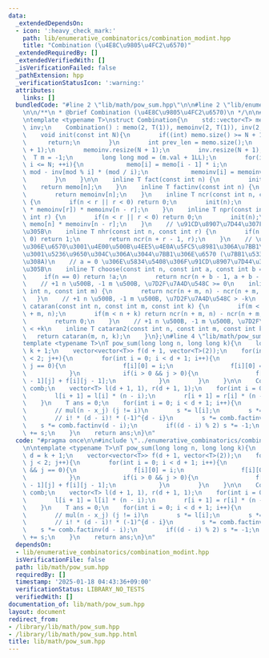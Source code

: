 ```yaml
---
data:
  _extendedDependsOn:
  - icon: ':heavy_check_mark:'
    path: lib/enumerative_combinatorics/combination_modint.hpp
    title: "Combination (\u4E8C\u9805\u4FC2\u6570)"
  _extendedRequiredBy: []
  _extendedVerifiedWith: []
  _isVerificationFailed: false
  _pathExtension: hpp
  _verificationStatusIcon: ':warning:'
  attributes:
    links: []
  bundledCode: "#line 2 \"lib/math/pow_sum.hpp\"\n\n#line 2 \"lib/enumerative_combinatorics/combination_modint.hpp\"\
    \n\n/**\n * @brief Combination (\u4E8C\u9805\u4FC2\u6570)\n */\n\n#include <vector>\n\
    \ntemplate <typename T>\nstruct Combination{\n    std::vector<T> memo, memoinv,\
    \ inv;\n    Combination() : memo(2, T(1)), memoinv(2, T(1)), inv(2, T(1)){}\n\n\
    \    void init(const int N){\n        if((int) memo.size() >= N + 1){\n      \
    \      return;\n        }\n        int prev_len = memo.size();\n        memo.resize(N\
    \ + 1);\n        memoinv.resize(N + 1);\n        inv.resize(N + 1);\n\n      \
    \  T m = -1;\n        long long mod = (m.val + 1LL);\n        for(int i = prev_len;\
    \ i <= N; ++i){\n            memo[i] = memo[i - 1] * i;\n            inv[i] =\
    \ mod - inv[mod % i] * (mod / i);\n            memoinv[i] = memoinv[i - 1] * inv[i];\n\
    \        }\n    }\n\n    inline T fact(const int n) {\n        init(n);\n    \
    \    return memo[n];\n    }\n    inline T factinv(const int n) {\n        init(n);\n\
    \        return memoinv[n];\n    }\n    inline T ncr(const int n, const int r)\
    \ {\n        if(n < r || r < 0) return 0;\n        init(n);\n        return (memo[n]\
    \ * memoinv[r]) * memoinv[n - r];\n    }\n    inline T npr(const int n, const\
    \ int r) {\n        if(n < r || r < 0) return 0;\n        init(n);\n        return\
    \ memo[n] * memoinv[n - r];\n    }\n    // \u91CD\u8907\u7D44\u307F\u5408\u308F\
    \u305B\n    inline T nhr(const int n, const int r) {\n        if(n == 0 && r ==\
    \ 0) return 1;\n        return ncr(n + r - 1, r);\n    }\n    // \u30DC\u30FC\u30EB\
    \u306E\u6570\u3001\u4E00\u500B\u4EE5\u4E0A\u5FC5\u8981\u306A\u7BB1\u306E\u6570\
    \u3001\u5236\u9650\u304C\u306A\u3044\u7BB1\u306E\u6570 (\u7BB1\u533A\u5225\u3042\
    \u308A)\n    // a = 0 \u306E\u5834\u5408\u306F\u91CD\u8907\u7D44\u307F\u5408\u308F\
    \u305B\n    inline T choose(const int n, const int a, const int b = 0) {\n   \
    \     if(n == 0) return !a;\n        return ncr(n + b - 1, a + b - 1);\n    }\n\
    \    // +1 n \u500B, -1 m \u500B, \u7D2F\u7A4D\u548C >= 0\n    inline T cataran(const\
    \ int n, const int m) {\n        return ncr(n + m, n) - ncr(n + m, n - 1);\n \
    \   }\n    // +1 n \u500B, -1 m \u500B, \u7D2F\u7A4D\u548C > -k\n    inline T\
    \ cataran(const int n, const int m, const int k) {\n        if(m < k) return ncr(n\
    \ + m, n);\n        if(m < n + k) return ncr(n + m, n) - ncr(n + m, m - k);\n\
    \        return 0;\n    }\n    // +1 n \u500B, -1 m \u500B, \u7D2F\u7A4D\u548C\
    \ < +k\n    inline T cataran2(const int n, const int m, const int k) {\n     \
    \   return cataran(m, n, k);\n    }\n};\n#line 4 \"lib/math/pow_sum.hpp\"\n\n\
    template <typename T>\nT pow_sum(long long n, long long k){\n    long long d =\
    \ k + 1;\n    vector<vector<T>> f(d + 1, vector<T>(2));\n    for(int j = 0; j\
    \ < 2; j++){\n        for(int i = 0; i < d + 1; i++){\n            if(i > 0 &&\
    \ j == 0){\n                f[i][0] = i;\n                f[i][0] = f[i][0].pow(k);\n\
    \            }\n            if(i > 0 && j > 0){\n                f[i][j] = f[i\
    \ - 1][j] + f[i][j - 1];\n            }\n        }\n    }\n\n    Combination<T>\
    \ comb;\n    vector<T> l(d + 1, 1), r(d + 1, 1);\n    for(int i = 0; i < d; i++){\n\
    \        l[i + 1] = l[i] * (n - i);\n        r[i + 1] = r[i] * (n - (d - i));\n\
    \    }\n    T ans = 0;\n    for(int i = 0; i < d + 1; i++){\n        T s = f[i][1];\n\
    \        // mul(n - x_j) (j != i)\n        s *= l[i];\n        s *= r[d - i];\n\
    \        // i! * (d - i)! * (-1)^{d - i}\n        s *= comb.factinv(i);\n    \
    \    s *= comb.factinv(d - i);\n        if((d - i) % 2) s *= -1;\n        ans\
    \ += s;\n    }\n    return ans;\n}\n"
  code: "#pragma once\n\n#include \"../enumerative_combinatorics/combination_modint.hpp\"\
    \n\ntemplate <typename T>\nT pow_sum(long long n, long long k){\n    long long\
    \ d = k + 1;\n    vector<vector<T>> f(d + 1, vector<T>(2));\n    for(int j = 0;\
    \ j < 2; j++){\n        for(int i = 0; i < d + 1; i++){\n            if(i > 0\
    \ && j == 0){\n                f[i][0] = i;\n                f[i][0] = f[i][0].pow(k);\n\
    \            }\n            if(i > 0 && j > 0){\n                f[i][j] = f[i\
    \ - 1][j] + f[i][j - 1];\n            }\n        }\n    }\n\n    Combination<T>\
    \ comb;\n    vector<T> l(d + 1, 1), r(d + 1, 1);\n    for(int i = 0; i < d; i++){\n\
    \        l[i + 1] = l[i] * (n - i);\n        r[i + 1] = r[i] * (n - (d - i));\n\
    \    }\n    T ans = 0;\n    for(int i = 0; i < d + 1; i++){\n        T s = f[i][1];\n\
    \        // mul(n - x_j) (j != i)\n        s *= l[i];\n        s *= r[d - i];\n\
    \        // i! * (d - i)! * (-1)^{d - i}\n        s *= comb.factinv(i);\n    \
    \    s *= comb.factinv(d - i);\n        if((d - i) % 2) s *= -1;\n        ans\
    \ += s;\n    }\n    return ans;\n}\n"
  dependsOn:
  - lib/enumerative_combinatorics/combination_modint.hpp
  isVerificationFile: false
  path: lib/math/pow_sum.hpp
  requiredBy: []
  timestamp: '2025-01-18 04:43:36+09:00'
  verificationStatus: LIBRARY_NO_TESTS
  verifiedWith: []
documentation_of: lib/math/pow_sum.hpp
layout: document
redirect_from:
- /library/lib/math/pow_sum.hpp
- /library/lib/math/pow_sum.hpp.html
title: lib/math/pow_sum.hpp
---
```


